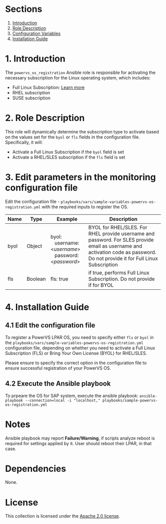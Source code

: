 # Sections

1. [Introduction](README.md#1-Introduction)
2. [Role Description](README.md#2-Role-description)
3. [Configuration Variables](README.md#3-Edit-parameters-in-the-monitoring-configuration-file)
4. [Installation Guide](README.md#4-Installation-Guide)

# 1. Introduction

The `powervs_os_registration` Ansible role is responsible for activating the necessary subscription for the Linux operating system, which includes:
- Full Linux Subscription: [Learn more](https://cloud.ibm.com/docs/power-iaas?topic=power-iaas-set-full-Linux)
- RHEL subscription
- SUSE subscription

# 2. Role Description

This role will dynamically determine the subscription type to activate based on the values set for the `byol` or `fls` fields in the configuration file. Specifically, it will:
- Activate a Full Linux Subscription if the `byol` field is set
- Activate a RHEL/SLES subscription if the `fls` field is set

# 3. Edit parameters in the monitoring configuration file
Edit the configuration file - `playbooks/vars/sample-variables-powervs-os-registration.yml` with the required inputs to register the OS.

| Name       | Type       |Example                                     | Description                        |
|------------|------------|--------------------------------------------|-----------------------------------|
| byol  | Object   | <br>byol:<br> &nbsp;&nbsp; username: <_username_> <br> &nbsp;&nbsp; password: <_password_> <br> | BYOL for RHEL/SLES. For RHEL provide username and password. For SLES provide email as username and activation code as password. Do not provide it for Full Linux Subscription |
| fls   | Boolean  | fls: true | if true, performs Full Linux Subscription. Do not provide if for BYOL|

# 4. Installation Guide

## 4.1 Edit the configuration file

To register a PowerVS LPAR OS, you need to specify either `fls` or `byol` in the `playbooks/vars/sample-variables-powervs-os-registration.yml` configuration file, depending on whether you need to activate a Full Linux Subscription (FLS) or Bring Your Own License (BYOL) for RHEL/SLES.

Please ensure to specify the correct option in the configuration file to ensure successful registration of your PowerVS OS.

## 4.2 Execute the Ansible playbook

To prpeare the OS for SAP system, execute the ansible playbook:
`ansible-playbook --connection=local -i "localhost," playbooks/sample-powervs-os-registration.yml`

# Notes

Ansible playbook may report **Failure/Warning**, if scripts analyze reboot is required for settings applied by it. User should reboot their LPAR, in that case.

# Dependencies

None.

# License

This collection is licensed under the [Apache 2.0 license](http://www.apache.org/licenses/LICENSE-2.0).